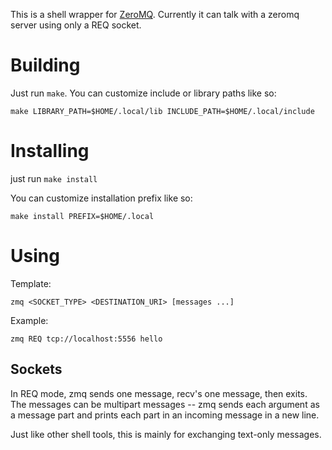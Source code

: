 
This is a shell wrapper for [ZeroMQ](http://zeromq.org). Currently it can talk 
with a zeromq server using only a REQ socket.

Building
=========

Just run `make`. You can customize include or library paths like so:

    make LIBRARY_PATH=$HOME/.local/lib INCLUDE_PATH=$HOME/.local/include

Installing
===========

just run `make install`

You can customize installation prefix like so:

    make install PREFIX=$HOME/.local

Using
======

Template:

    zmq <SOCKET_TYPE> <DESTINATION_URI> [messages ...]

Example:

    zmq REQ tcp://localhost:5556 hello

Sockets
-------

In REQ mode, zmq sends one message, recv's one message, then exits. The
messages can be multipart messages -- zmq sends each argument as a message part
and prints each part in an incoming message in a new line.

Just like other shell tools, this is mainly for exchanging text-only messages.

